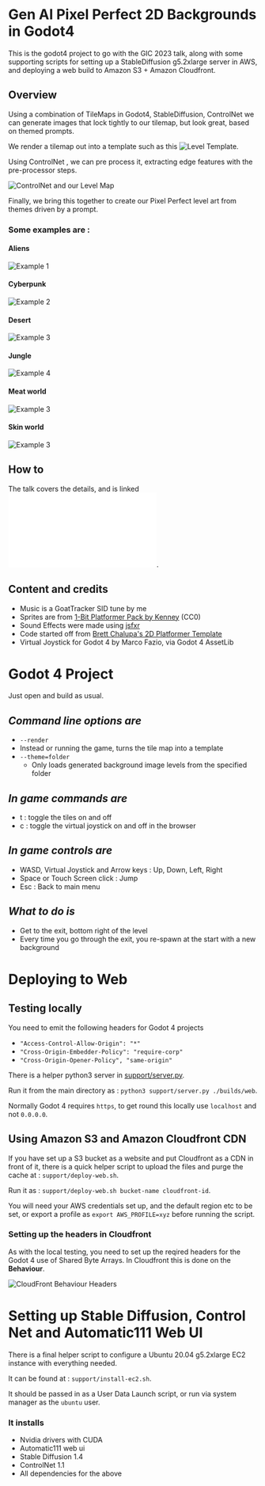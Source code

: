 # Gen AI Pixel Perfect 2D Backgrounds in Godot4

This is the godot4 project to go with the GIC 2023 talk, along with some supporting scripts for setting up a StableDiffusion g5.2xlarge server in AWS, and deploying a web build to Amazon S3 + Amazon Cloudfront.

## Overview

Using a combination of TileMaps in Godot4, StableDiffusion, ControlNet we can generate images that lock tightly to our tilemap, but look great, based on themed prompts.

We render a tilemap out into a template such as this ![Level Template](templates/template-solid.png).

Using ControlNet , we can pre process it, extracting edge features with the pre-processor steps.

![ControlNet and our Level Map](support/control-net.png)

Finally, we bring this together to create our Pixel Perfect level art from themes driven by a prompt.

### Some examples are :

#### Aliens
![Example 1](gen/aliens/image-3.png)

#### Cyberpunk
![Example 2](gen/cyberpunk/00101-3110286413.png)

#### Desert
![Example 3](gen/desert/00083-938519070.png)

#### Jungle
![Example 4](gen/jungle/image-3.png)

#### Meat world
![Example 3](gen/meat/image-5.png)

#### Skin world
![Example 3](gen/skin/image.png)

## How to

The talk covers the details, and is linked ![here](support/talk.pdf).


## Content and credits

- Music is a GoatTracker SID tune by me
- Sprites are from [1-Bit Platformer Pack by Kenney](https://kenney.nl/assets/1-bit-platformer-pack) (CC0)
- Sound Effects were made using [jsfxr](https://sfxr.me/)
- Code started off from [Brett Chalupa's 2D Platformer Template ](https://github.com/brettchalupa/godot_2d_platformer)
- Virtual Joystick for Godot 4 by Marco Fazio, via Godot 4 AssetLib

# Godot 4 Project

Just open and build as usual.
## *Command line options are*
-  `--render`
  - Instead or running the game, turns the tile map into a template
- `--theme=folder`
	- Only loads generated background image levels from the specified folder

## *In game commands are*
- t : toggle the tiles on and off
- c : toggle the virtual joystick on and off in the browser

## *In game controls are*
- WASD, Virtual Joystick and Arrow keys : Up, Down, Left, Right
- Space or Touch Screen click : Jump
- Esc : Back to main menu

## *What to do is*
- Get to the exit, bottom right of the level
- Every time you go through the exit, you re-spawn at the start with a new background

# Deploying to Web

## Testing locally

You need to emit the following headers for Godot 4 projects
 - `"Access-Control-Allow-Origin": "*"`
 - `"Cross-Origin-Embedder-Policy": "require-corp"`
 - `"Cross-Origin-Opener-Policy", "same-origin"`

There is a helper python3 server in  [support/server.py](support/server.py).

Run it from the main directory as : `python3 support/server.py ./builds/web`.

Normally Godot 4 requires `https`, to get round this locally use `localhost` and not `0.0.0.0`.


## Using Amazon S3 and Amazon Cloudfront CDN

If you have set up a S3 bucket as a website and put Cloudfront as a CDN in front of it, there is a quick helper script to upload the files and purge the cache at : `support/deploy-web.sh`.

Run it as : `support/deploy-web.sh bucket-name cloudfront-id`.

You will need your AWS credentials set up, and the default region etc to be set, or export a profile as `export AWS_PROFILE=xyz` before running the script.


### Setting up the headers in Cloudfront
As with the local testing, you need to set up the reqired headers for the Godot 4 use of Shared Byte Arrays. In Cloudfront this is done on the **Behaviour**.

![CloudFront Behaviour Headers](support/behaviour-headers.png)


# Setting up Stable Diffusion, Control Net and Automatic111 Web UI

There is a final helper script to configure a Ubuntu 20.04 g5.2xlarge EC2 instance with everything needed.

It can be found at : `support/install-ec2.sh`.

It should be passed in as a User Data Launch script, or run via system manager as the `ubuntu` user.

### It installs

- Nvidia drivers with CUDA
- Automatic111 web ui
- Stable Diffusion 1.4
- ControlNet 1.1
- All dependencies for the above
